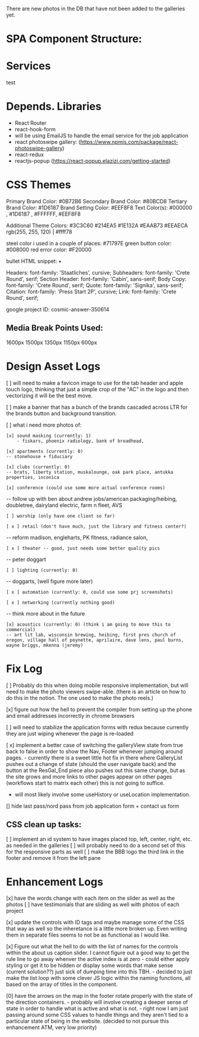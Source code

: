 There are new photos in the DB that have not been added to the galleries yet. 

# SPA Component Structure: 


# Services
test

# Depends. Libraries 
- React Router 
- react-hook-form
- will be using EmailJS to handle the email service for the job application 
- react photoswipe gallery: (https://www.npmjs.com/package/react-photoswipe-gallery)
- react-redux
- reactjs-popup (https://react-popup.elazizi.com/getting-started)


# CSS Themes
Primary Brand Color: #0B72B6
Secondary Brand Color: #80BCD8
Tertiary Brand Color: #1D6187
Brand Setting Color: #EEF8F8
Text Color(s): #000000 , #1D6187 , #FFFFFF, #EEF8F8

Additional Theme Colors: 
#3C3C60
#214EA5
#1E132A
#EAAB73
#EEAECA
rgb(255, 255, 120) | #ffff78

steel color i used in a couple of places: #71797E
green button color: #008000
red error color: #F20000

bullet HTML snippet: &#8226;

Headers: font-family: 'Staatliches', cursive;
Subheaders: font-family: 'Crete Round', serif;
Section Header: font-family: 'Cabin', sans-serif;
Body Copy: font-family: 'Crete Round', serif;
Quote: font-family: 'Signika', sans-serif;
Citation: font-family: 'Press Start 2P', cursive;
Link: font-family: 'Crete Round', serif;

google project ID: cosmic-answer-350614

## Media Break Points Used: 
1600px
1500px
1350px
1150px
600px


# Design Asset Logs 
[ ] will need to make a favicon image to use for the tab header and apple touch logo, thinking that just a simple crop of the "AC" in the logo and then vectorizing it will be the best move. 

[ ] make a banner that has a bunch of the brands cascaded across LTR for the brands button and background transition.  

[ ] what i need more photos of: 

	[x] sound masking (currently: 1) 
		- fiskars, phoenix radiology, bank of broadhead, 

	[x] apartments (currently: 0)
	-- stonehouse + fiduciary 

	[x] clubs (currently: 0)
	-- brats, liberty station, muskalounge, oak park place, antukka properties, inconica

	[x] conference (could use some more actual conference rooms)
-- follow up with ben about andrew jobs/american packaging/heibing, doubletree, dairyland electric, farm n fleet, AVS 
  
	[ ] worship (only have one client so far)
 
	[ x ] retail (don't have much, just the library and fitness center?)
-- reform madison, engleharts, PK fitness, radiance salon, 

	[ x ] theater -- good, just needs some better quality pics
-- peter doggart 
 
	[ ] lighting (currently: 0)
-- doggarts, (well figure more later)

	[ x ] automation (currently: 0, could use some prj screenshots)

	[ x ] networking (currently nothing good)
-- think more about in the future 

	[x] acoustics (currently: 0) (think i am going to move this to commercial) 
	-- art lit lab, wisconsin brewing, heibing, first pres church of oregon, village hall of poynette, aprilaire, dave lens, paul burns, wayne briggs, mkenna (jeremy)


# Fix Log
[ ] Probably do this when doing mobile responsive implementation, but will need to make the photo viewers swipe-able. (there is an article on how to do this in the notion. The one used to make the photo reels.)

[x] figure out how the hell to prevent the compiler from setting up the phone and email addresses incorrectly in chrome browsers 

[ ] will need to stabilize the application forms with redux because currently they are just wiping whenever the page is re-loaded 

[ x] implement a better case of switching the galleryView state from true back to false in order to show the Nav, Footer whenever jumping around pages.
	- currently there is a sweet little hot fix in there where GalleryList pushes out a change of state (should the user navigate back) and the button at the ResGal_End piece also pushes out this same change, but as the site grows and more links to other pages appear on other pages (workflows start to matrix each other) this is not going to suffice. 
- will most likely involve some useHistory or useLocation implementation. 

[] hide last pass/nord pass from job application form + contact us form 

## CSS clean up tasks: 
[ ] implement an id system to have images placed top, left, center, right, etc. as needed in the galleries 
	[ ] will probably need to do a second set of this for the responsive 		parts as well
[ ] make the BBB logo the third link in the footer and remove it from the left pane 

# Enhancement Logs 
[x] have the words change with each item on the slider as well as the photos 
    [ ] have testimonials that are sliding as well with photos of each project

[x] update the controls with ID tags and maybe manage some of the CSS that way as well so the inheretance is a little more broken up. Even writing them in separate files seems to not be as functional as I would like. 

[x] Figure out what the hell to do with the list of names for the controls within the about us caption slider. I cannot figure out a good way to get the rule line to go away whenver the active index is at zero 
    - could either apply styling or get it to be hidden or display some words that make sense (current solution??) just sick of dumping time into this TBH.
    - decided to just make the list loop with some clever JS logic within the naming functions, all based on the array of titles in the component.  

[0] have the arrows on the map in the footer rotate properly with the state of the direction containers.
    - probably will involve creating a deeper sense of state in order to handle what is active and what is not. 
    - right now I am just passing around some  CSS values to handle things and they aren't tied to a particular state of being in the website. 
(decided to not pursue this enhancement ATM, very low priority)


